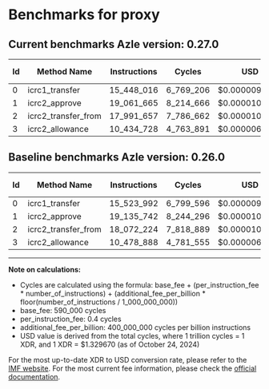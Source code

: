 # Benchmarks for proxy

## Current benchmarks Azle version: 0.27.0

| Id  | Method Name         | Instructions | Cycles    | USD           | USD/Million Calls | Change                             |
| --- | ------------------- | ------------ | --------- | ------------- | ----------------- | ---------------------------------- |
| 0   | icrc1_transfer      | 15_448_016   | 6_769_206 | $0.0000090008 | $9.00             | <font color="green">-75_976</font> |
| 1   | icrc2_approve       | 19_061_665   | 8_214_666 | $0.0000109228 | $10.92            | <font color="green">-74_077</font> |
| 2   | icrc2_transfer_from | 17_991_657   | 7_786_662 | $0.0000103537 | $10.35            | <font color="green">-80_567</font> |
| 3   | icrc2_allowance     | 10_434_728   | 4_763_891 | $0.0000063344 | $6.33             | <font color="green">-44_160</font> |

## Baseline benchmarks Azle version: 0.26.0

| Id  | Method Name         | Instructions | Cycles    | USD           | USD/Million Calls |
| --- | ------------------- | ------------ | --------- | ------------- | ----------------- |
| 0   | icrc1_transfer      | 15_523_992   | 6_799_596 | $0.0000090412 | $9.04             |
| 1   | icrc2_approve       | 19_135_742   | 8_244_296 | $0.0000109622 | $10.96            |
| 2   | icrc2_transfer_from | 18_072_224   | 7_818_889 | $0.0000103965 | $10.39            |
| 3   | icrc2_allowance     | 10_478_888   | 4_781_555 | $0.0000063579 | $6.35             |

---

**Note on calculations:**

- Cycles are calculated using the formula: base_fee + (per_instruction_fee \* number_of_instructions) + (additional_fee_per_billion \* floor(number_of_instructions / 1_000_000_000))
- base_fee: 590_000 cycles
- per_instruction_fee: 0.4 cycles
- additional_fee_per_billion: 400_000_000 cycles per billion instructions
- USD value is derived from the total cycles, where 1 trillion cycles = 1 XDR, and 1 XDR = $1.329670 (as of October 24, 2024)

For the most up-to-date XDR to USD conversion rate, please refer to the [IMF website](https://www.imf.org/external/np/fin/data/rms_sdrv.aspx).
For the most current fee information, please check the [official documentation](https://internetcomputer.org/docs/current/developer-docs/gas-cost#execution).

